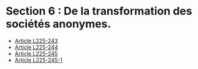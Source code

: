 # Section 6 : De la transformation des sociétés anonymes.

- [Article L225-243](article-l225-243.md)
- [Article L225-244](article-l225-244.md)
- [Article L225-245](article-l225-245.md)
- [Article L225-245-1](article-l225-245-1.md)
